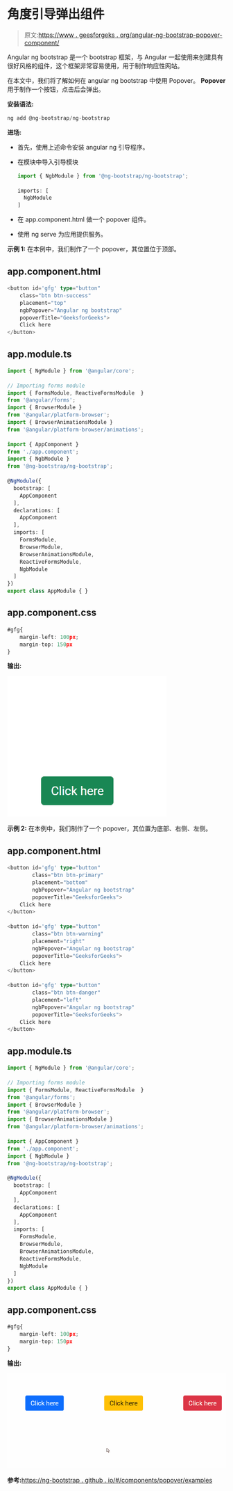 # 角度引导弹出组件

> 原文:[https://www . geesforgeks . org/angular-ng-bootstrap-popover-component/](https://www.geeksforgeeks.org/angular-ng-bootstrap-popover-component/)

Angular ng bootstrap 是一个 bootstrap 框架，与 Angular 一起使用来创建具有很好风格的组件，这个框架非常容易使用，用于制作响应性网站。

在本文中，我们将了解如何在 angular ng bootstrap 中使用 Popover。 **Popover** 用于制作一个按钮，点击后会弹出。

**安装语法:**

```ts
ng add @ng-bootstrap/ng-bootstrap
```

**进场:**

*   首先，使用上述命令安装 angular ng 引导程序。
*   在模块中导入引导模块

    ```ts
    import { NgbModule } from '@ng-bootstrap/ng-bootstrap';

    imports: [
      NgbModule
    ]

    ```

*   在 app.component.html 做一个 popover 组件。
*   使用 ng serve 为应用提供服务。

**示例 1:** 在本例中，我们制作了一个 popover，其位置位于顶部。

## app.component.html

```ts
<button id='gfg' type="button" 
    class="btn btn-success"
    placement="top"
    ngbPopover="Angular ng bootstrap" 
    popoverTitle="GeeksforGeeks">
    Click here
</button>
```

## app.module.ts

```ts
import { NgModule } from '@angular/core';

// Importing forms module
import { FormsModule, ReactiveFormsModule  } 
from '@angular/forms';
import { BrowserModule }
from '@angular/platform-browser';
import { BrowserAnimationsModule }
from '@angular/platform-browser/animations';

import { AppComponent }  
from './app.component';
import { NgbModule }
from '@ng-bootstrap/ng-bootstrap';

@NgModule({
  bootstrap: [
    AppComponent
  ],
  declarations: [
    AppComponent
  ],
  imports: [
    FormsModule,
    BrowserModule,
    BrowserAnimationsModule,
    ReactiveFormsModule,
    NgbModule
  ]
})
export class AppModule { }
```

## app.component.css

```ts
#gfg{
    margin-left: 100px;
    margin-top: 150px
}
```

**输出:**

![](img/30b6e078cd30ad474629cd36ef7b6561.png)

**示例 2:** 在本例中，我们制作了一个 popover，其位置为底部、右侧、左侧。

## app.component.html

```ts
<button id='gfg' type="button" 
        class="btn btn-primary"
        placement="bottom"
        ngbPopover="Angular ng bootstrap"
        popoverTitle="GeeksforGeeks">
    Click here
</button>

<button id='gfg' type="button" 
        class="btn btn-warning" 
        placement="right"
        ngbPopover="Angular ng bootstrap"
        popoverTitle="GeeksforGeeks">
    Click here
</button>

<button id='gfg' type="button" 
        class="btn btn-danger" 
        placement="left"
        ngbPopover="Angular ng bootstrap"
        popoverTitle="GeeksforGeeks">
    Click here
</button>
```

## app.module.ts

```ts
import { NgModule } from '@angular/core';

// Importing forms module
import { FormsModule, ReactiveFormsModule  } 
from '@angular/forms';
import { BrowserModule } 
from '@angular/platform-browser';
import { BrowserAnimationsModule } 
from '@angular/platform-browser/animations';

import { AppComponent }  
from './app.component';
import { NgbModule } 
from '@ng-bootstrap/ng-bootstrap';

@NgModule({
  bootstrap: [
    AppComponent
  ],
  declarations: [
    AppComponent
  ],
  imports: [
    FormsModule,
    BrowserModule,
    BrowserAnimationsModule,
    ReactiveFormsModule,
    NgbModule
  ]
})
export class AppModule { }
```

## app.component.css

```ts
#gfg{
    margin-left: 100px;
    margin-top: 150px
}
```

**输出:**

![](img/f9ad766139e65d97038f3e5aa7205bd2.png)

**参考:**[https://ng-bootstrap . github . io/#/components/popover/examples](https://ng-bootstrap.github.io/#/components/popover/examples)